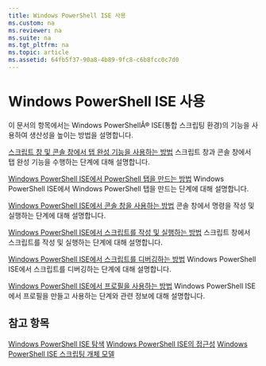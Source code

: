 ```yaml
---
title: Windows PowerShell ISE 사용
ms.custom: na
ms.reviewer: na
ms.suite: na
ms.tgt_pltfrm: na
ms.topic: article
ms.assetid: 64fb5f37-90a8-4b89-9fc8-c6b8fcc0c7d0
---
```

# Windows PowerShell ISE 사용
이 문서의 항목에서는 Windows PowerShellÂ® ISE(통합 스크립팅 환경)의 기능을 사용하여 생산성을 높이는 방법을 설명합니다.

[스크립트 창 및 콘솔 창에서 탭 완성 기능을 사용하는 방법](How-to-Use-Tab-Completion-in-the-Script-Pane-and-Console-Pane.md)
스크립트 창과 콘솔 창에서 탭 완성 기능을 수행하는 단계에 대해 설명합니다.

[Windows PowerShell ISE에서 PowerShell 탭을 만드는 방법](How-to-Create-a-PowerShell-Tab-in-Windows-PowerShell-ISE.md)
Windows PowerShell ISE에서 Windows PowerShell 탭을 만드는 단계에 대해 설명합니다.

[Windows PowerShell ISE에서 콘솔 창을 사용하는 방법](How-to-Use-the-Console-Pane-in-the-Windows-PowerShell-ISE.md)
콘솔 창에서 명령을 작성 및 실행하는 단계에 대해 설명합니다.

[Windows PowerShell ISE에서 스크립트를 작성 및 실행하는 방법](How-to-Write-and-Run-Scripts-in-the-Windows-PowerShell-ISE.md)
스크립트 창에서 스크립트를 작성 및 실행하는 단계에 대해 설명합니다.

[Windows PowerShell ISE에서 스크립트를 디버깅하는 방법](How-to-Debug-Scripts-in-Windows-PowerShell-ISE.md)
Windows PowerShell ISE에서 스크립트를 디버깅하는 단계에 대해 설명합니다.

[Windows PowerShell ISE에서 프로필을 사용하는 방법](How-to-Use-Profiles-in-Windows-PowerShell-ISE.md)
Windows PowerShell ISE에서 프로필을 만들고 사용하는 단계와 관련 정보에 대해 설명합니다.

## 참고 항목
[Windows PowerShell ISE 탐색](../../getting-started/fundamental/Exploring-the-Windows-PowerShell-ISE.md)
[Windows PowerShell ISE의 접근성](../../setup/Accessibility-in-Windows-PowerShell-ISE.md)
[Windows PowerShell ISE 스크립팅 개체 모델](https://technet.microsoft.com/en-us/library/69b047d0-da79-413e-b948-8e45d05d1f85)



<!--HONumber=May16_HO2-->


